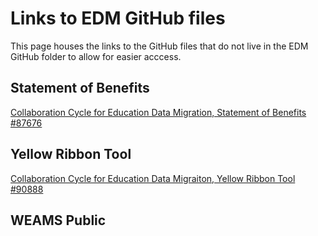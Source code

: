 # Links to EDM GitHub files
This page houses the links to the GitHub files that do not live in the EDM GitHub folder to allow for easier acccess.

## Statement of Benefits
[Collaboration Cycle for Education Data Migration, Statement of Benefits #87676](https://github.com/department-of-veterans-affairs/va.gov-team/issues/87676)

## Yellow Ribbon Tool
[Collaboration Cycle for Education Data Migraiton, Yellow Ribbon Tool #90888](https://github.com/department-of-veterans-affairs/va.gov-team/issues/90888) 

## WEAMS Public 
